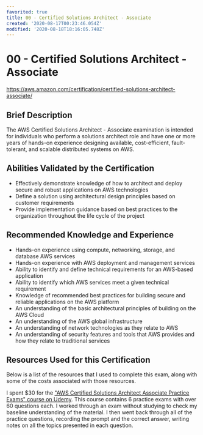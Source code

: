 ```yaml
---
favorited: true
title: 00 - Certified Solutions Architect - Associate
created: '2020-08-17T00:23:46.054Z'
modified: '2020-08-18T18:16:05.748Z'
---
```


# 00 - Certified Solutions Architect - Associate

https://aws.amazon.com/certification/certified-solutions-architect-associate/

## Brief Description

The AWS Certified Solutions Architect - Associate examination is intended for individuals who perform a solutions architect role and have one or more years of hands-on experience designing available, cost-efficient, fault-tolerant, and scalable distributed systems on AWS.

## Abilities Validated by the Certification

- Effectively demonstrate knowledge of how to architect and deploy secure and robust applications on AWS technologies
- Define a solution using architectural design principles based on customer requirements
- Provide implementation guidance based on best practices to the organization throughout the life cycle of the project

## Recommended Knowledge and Experience

- Hands-on experience using compute, networking, storage, and database AWS services
- Hands-on experience with AWS deployment and management services
- Ability to identify and define technical requirements for an AWS-based application
- Ability to identify which AWS services meet a given technical requirement
- Knowledge of recommended best practices for building secure and reliable applications on the AWS platform
- An understanding of the basic architectural principles of building on the AWS Cloud
- An understanding of the AWS global infrastructure
- An understanding of network technologies as they relate to AWS
- An understanding of security features and tools that AWS provides and how they relate to traditional services

## Resources Used for this Certification

Below is a list of the resources that I used to complete this exam, along with some of the costs associated with those resources.

I spent $30 for the ["AWS Certified Solutions Architect Associate Practice Exams" course on Udemy](https://www.udemy.com/course/aws-certified-solutions-architect-associate-amazon-practice-exams-saa-c02). This course contains 6 practice exams with over 60 questions each. I worked through an exam without studying to check my baseline understanding of the material. I then went back through all of the practice questions, recording the prompt and the correct answer, writing notes on all the topics presented in each question.
